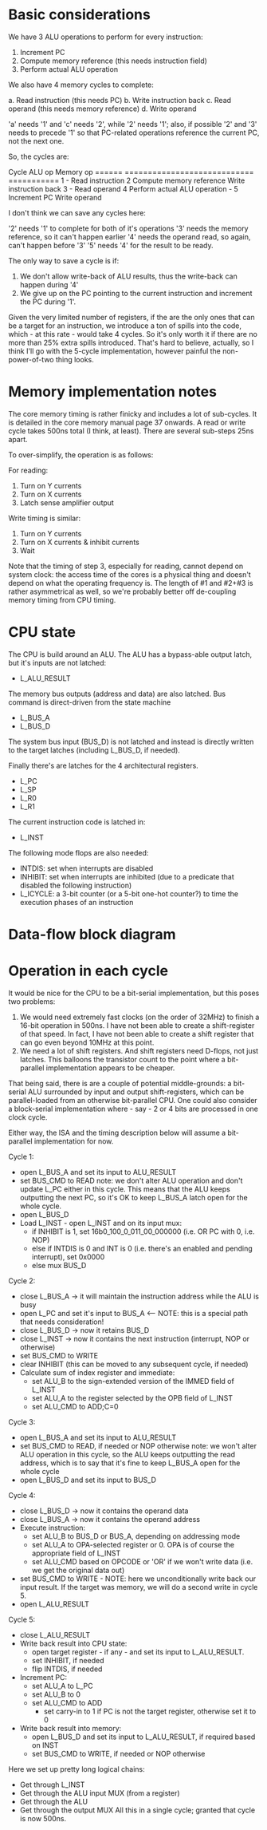 Basic considerations
=====================

We have 3 ALU operations to perform for every instruction:

1. Increment PC
2. Compute memory reference (this needs instruction field)
3. Perform actual ALU operation

We also have 4 memory cycles to complete:

  a. Read instruction (this needs PC)
  b. Write instruction back
  c. Read operand (this needs memory reference)
  d. Write operand

'a' needs '1' and 'c' needs '2', while '2' needs '1'; also, if possible '2' and '3' needs to precede '1' so that PC-related operations reference the current PC, not the next one.

So, the cycles are:

Cycle    ALU op                            Memory op
======   ============================      ===========
1        -                                 Read instruction
2        Compute memory reference          Write instruction back
3        -                                 Read operand
4        Perform actual ALU operation      -
5        Increment PC                      Write operand

I don't think we can save any cycles here:

'2' needs '1' to complete for both of it's operations
'3' needs the memory reference, so it can't happen earlier
'4' needs the operand read, so again, can't happen before '3'
'5' needs '4' for the result to be ready.

The only way to save a cycle is if:

1. We don't allow write-back of ALU results, thus the write-back can happen during '4'
2. We give up on the PC pointing to the current instruction and increment the PC during '1'.

Given the very limited number of registers, if the are the only ones that can be a target for an instruction, we introduce a ton of spills into the code, which - at this rate - would take 4 cycles. So it's only worth it if there are no more than 25% extra spills introduced. That's hard to believe, actually, so I think I'll go with the 5-cycle implementation, however painful the non-power-of-two thing looks.

Memory implementation notes
=============================

The core memory timing is rather finicky and includes a lot of sub-cycles. It is detailed in the core memory manual page 37 onwards. A read or write cycle takes 500ns total (I think, at least). There are several sub-steps 25ns apart.

To over-simplify, the operation is as follows:

For reading:
1. Turn on Y currents
2. Turn on X currents
3. Latch sense amplifier output

Write timing is similar:
1. Turn on Y currents
2. Turn on X currents & inhibit currents
3. Wait

Note that the timing of step 3, especially for reading, cannot depend on system clock: the access time of the cores is a physical thing and doesn't depend on what the operating frequency is. The length of #1 and #2+#3 is rather asymmetrical as well, so we're probably better off de-coupling memory timing from CPU timing.

CPU state
=============

The CPU is build around an ALU. The ALU has a bypass-able output latch, but it's inputs are not latched:
- L_ALU_RESULT

The memory bus outputs (address and data) are also latched. Bus command is direct-driven from the state machine
- L_BUS_A
- L_BUS_D

The system bus input (BUS_D) is not latched and instead is directly written to the target latches (including L_BUS_D, if needed).

Finally there's are latches for the 4 architectural registers.
- L_PC
- L_SP
- L_R0
- L_R1

The current instruction code is latched in:
- L_INST

The following mode flops are also needed:
- INTDIS: set when interrupts are disabled
- INHIBIT: set when interrupts are inhibited (due to a predicate that disabled the following instruction)
- L_ICYCLE: a 3-bit counter (or a 5-bit one-hot counter?) to time the execution phases of an instruction

Data-flow block diagram
=======================


Operation in each cycle
========================

It would be nice for the CPU to be a bit-serial implementation, but this poses two problems:
  1. We would need extremely fast clocks (on the order of 32MHz) to finish a 16-bit operation in 500ns. I have not been able to create a shift-register of that speed. In fact, I have not been able to create a shift register that can go even beyond 10MHz at this point.
  2. We need a lot of shift registers. And shift registers need D-flops, not just latches. This balloons the transistor count to the point where a bit-parallel implementation appears to be cheaper.

That being said, there is are a couple of potential middle-grounds: a bit-serial ALU surrounded by input and output shift-registers, which can be parallel-loaded from an otherwise bit-parallel CPU. One could also consider a block-serial implementation where - say - 2 or 4 bits are processed in one clock cycle.

Either way, the ISA and the timing description below will assume a bit-parallel implementation for now.

Cycle 1:
- open L_BUS_A and set its input to ALU_RESULT
- set BUS_CMD to READ
  note: we don't alter ALU operation and don't update L_PC either in this cycle. This means that the ALU keeps outputting the next PC, so it's OK to keep L_BUS_A latch open for the whole cycle.
- open L_BUS_D
- Load L_INST - open L_INST and on its input mux:
  - if INHIBIT is 1, set 16b0_100_0_011_00_000000 (i.e. OR PC with 0, i.e. NOP)
  - else if INTDIS is 0 and INT is 0 (i.e. there's an enabled and pending interrupt), set 0x0000
  - else mux BUS_D

Cycle 2:
- close L_BUS_A -> it will maintain the instruction address while the ALU is busy
- open L_PC and set it's input to BUS_A <-- NOTE: this is a special path that needs consideration!
- close L_BUS_D -> now it retains BUS_D
- close L_INST -> now it contains the next instruction (interrupt, NOP or otherwise)
- set BUS_CMD to WRITE
- clear INHIBIT (this can be moved to any subsequent cycle, if needed)
- Calculate sum of index register and immediate:
  - set ALU_B to the sign-extended version of the IMMED field of L_INST
  - set ALU_A to the register selected by the OPB field of L_INST
  - set ALU_CMD to ADD;C=0

Cycle 3:
- open L_BUS_A and set its input to ALU_RESULT
- set BUS_CMD to READ, if needed or NOP otherwise
  note: we won't alter ALU operation in this cycle, so the ALU keeps outputting the read address, which is to say that it's fine to keep L_BUS_A open for the whole cycle
- open L_BUS_D and set its input to BUS_D

Cycle 4:
- close L_BUS_D -> now it contains the operand data
- close L_BUS_A -> now it contains the operand address
- Execute instruction:
  - set ALU_B to BUS_D or BUS_A, depending on addressing mode
  - set ALU_A to OPA-selected register or 0. OPA is of course the appropriate field of L_INST
  - set ALU_CMD based on OPCODE or 'OR' if we won't write data (i.e. we get the original data out)
- set BUS_CMD to WRITE - NOTE: here we unconditionally write back our input result. If the target was memory, we will do a second write in cycle 5.
- open L_ALU_RESULT

Cycle 5:
- close L_ALU_RESULT
- Write back result into CPU state:
  - open target register - if any - and set its input to L_ALU_RESULT.
  - set INHIBIT, if needed
  - flip INTDIS, if needed
- Increment PC:
  - set ALU_A to L_PC
  - set ALU_B to 0
  - set ALU_CMD to ADD
    - set carry-in to 1 if PC is not the target register, otherwise set it to 0
- Write back result into memory:
  - open L_BUS_D and set its input to L_ALU_RESULT, if required based on INST
  - set BUS_CMD to WRITE, if needed or NOP otherwise

Here we set up pretty long logical chains:
- Get through L_INST
- Get through the ALU input MUX (from a register)
- Get through the ALU
- Get through the output MUX
All this in a single cycle; granted that cycle is now 500ns.
